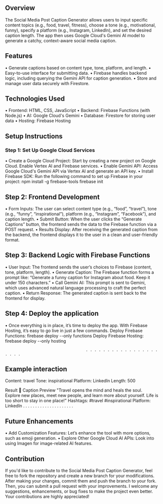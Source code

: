 ## Overview
The Social Media Post Caption Generator allows users to input specific content topics (e.g., food, travel, fitness), choose a tone (e.g., motivational, funny), specify a platform (e.g., Instagram, LinkedIn), and set the desired caption length. The app then uses Google Cloud's Gemini AI model to generate a catchy, context-aware social media caption.

## Features
•	Generate captions based on content type, tone, platform, and length.
•	Easy-to-use interface for submitting data.
•	Firebase handles backend logic, including querying the Gemini API for caption generation.
•	Store and manage user data securely with Firestore.

## Technologies Used
•	Frontend: HTML, CSS, JavaScript
•	Backend: Firebase Functions (with Node.js)
•	AI: Google Cloud's Gemini 
•	Database: Firestore for storing user data
•	Hosting: Firebase Hosting

## Setup Instructions

### Step 1: Set Up Google Cloud Services
•	Create a Google Cloud Project: Start by creating a new project on Google Cloud. Enable Vertex AI and Firebase services.
•	Enable Gemini API: Access Google Cloud's Gemini API via Vertex AI and generate an API key.
•	Install Firebase SDK: Run the following command to set up Firebase in your project:
                           npm install -g firebase-tools
                           firebase init
## Step 2: Frontend Development
•	Form Inputs: The user can select content type (e.g., “food”, “travel”), tone (e.g., “funny”, “inspirational”), platform (e.g., “Instagram”, “Facebook”), and caption length.
•	Submit Button: When the user clicks the “Generate Captions” button, the frontend sends the data to the Firebase function via a POST request.
•	Results Display: After receiving the generated caption from the backend, the frontend displays it to the user in a clean and user-friendly format.

## Step 3: Backend Logic with Firebase Functions
•	User Input: The frontend sends the user’s choices to Firebase (content, tone, platform, length).
•	Generate Caption: The Firebase function forms a prompt like:
           “Generate a funny caption for Instagram about food. Keep it under 150 characters.”
•	Call Gemini AI: This prompt is sent to Gemini, which uses advanced natural language processing to craft the perfect caption.
•	Return Response: The generated caption is sent back to the frontend for display.

## Step 4: Deploy the application
•	Once everything is in place, it’s time to deploy the app. With Firebase Hosting, it’s easy to go live in just a few commands.
        Deploy Firebase Functions: firebase deploy --only functions
        Deploy Firebase Hosting: firebase deploy --only hosting

                                         . . . . . . . . . . . . . . . . . . . . .
## Example interaction

Content: travel
Tone: inspirational
Platform: LinkedIn
Length: 500

Result 
🌟 Caption Preview
"Travel opens the mind and heals the soul. Explore new places, meet new people, and learn more about yourself. Life is too short to stay in one place!"
Hashtags: #travel #inspirational
Platform: LinkedIn
                                       . . . . . . . . . . . . . . . . . . . . .
## Future Enhancements
•	Add Customization Features: Let’s enhance the tool with more options, such as emoji generation.
•	Explore Other Google Cloud AI APIs: Look into using Imagen for image-related AI features.

## Contribution
If you'd like to contribute to the Social Media Post Caption Generator, feel free to fork the repository and create a new branch for your modifications. After making your changes, commit them and push the branch to your fork. Then, you can submit a pull request with your improvements. I welcome any suggestions, enhancements, or bug fixes to make the project even better. Your contributions are highly appreciated!



